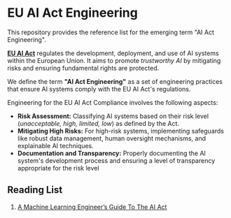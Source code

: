 # EU AI Act Engineering

This repository provides the reference list for the emerging term "AI Act Engineering". 

**[EU AI Act](https://artificialintelligenceact.eu/)** regulates the development, deployment, and use of AI systems within the European Union. It aims to promote *trustworthy AI* by mitigating risks and ensuring fundamental rights are protected.

We define the term **"AI Act Engineering"** as a set of engineering practices that ensure AI systems comply with the EU AI Act's regulations.

Engineering for the EU AI Act Compliance involves the following aspects:

 - **Risk Assessment:** Classifying AI systems based on their risk level (*unacceptable, high, limited, low*) as defined by the Act.
 - **Mitigating High Risks:** For high-risk systems, implementing safeguards like robust data management, human oversight mechanisms, and explainable AI techniques.
 - **Documentation and Transparency:** Properly documenting the AI system's development process and ensuring a level of transparency appropriate for the risk level

## Reading List

1. [A Machine Learning Engineer’s Guide To The AI Act](https://www.forbes.com/sites/forbeseq/2023/06/15/a-machine-learning-engineers-guide-to-the-ai-act/)
